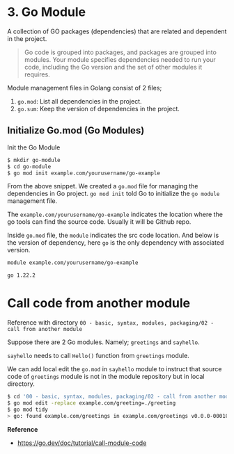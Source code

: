 # 3. Go Module

A collection of GO packages (dependencies) that are related and dependent in the project.

> Go code is grouped into packages, and packages are grouped into modules. Your module specifies dependencies needed to run your code, including the Go version and the set of other modules it requires.

Module management files in Golang consist of 2 files; 

1. `go.mod`: List all dependencies in the project.
2. `go.sum`: Keep the version of dependencies in the project.

## Initialize Go.mod (Go Modules)

Init the Go Module

```sh
$ mkdir go-module
$ cd go-module
$ go mod init example.com/yourusername/go-example
```

From the above snippet. We created a `go.mod` file for managing the dependencies in Go project. `go mod init` told Go to initialize the `go module` management file. 

The `example.com/yourusername/go-example` indicates the location where the go tools can find the source code. Usually it will be Github repo.

Inside `go.mod` file, the `module` indicates the src code location. And below is the version of dependency, here `go` is the only dependency with associated version.

```txt
module example.com/yourusername/go-example

go 1.22.2
```


# Call code from another module

Reference with directory `00 - basic, syntax, modules, packaging/02 - call from another module`

Suppose there are 2 Go modules. Namely; `greetings` and `sayhello`. 

`sayhello` needs to call `Hello()` function from `greetings` module. 

We can add local edit the `go.mod` in `sayhello` module to instruct that source code of `greetings` module is not in the module repository but in local directory.

```sh
$ cd '00 - basic, syntax, modules, packaging/02 - call from another module/sayhello'
$ go mod edit -replace example.com/greeting=./greeting
$ go mod tidy
> go: found example.com/greetings in example.com/greetings v0.0.0-00010101000000-000000000000
```

**Reference**
- https://go.dev/doc/tutorial/call-module-code